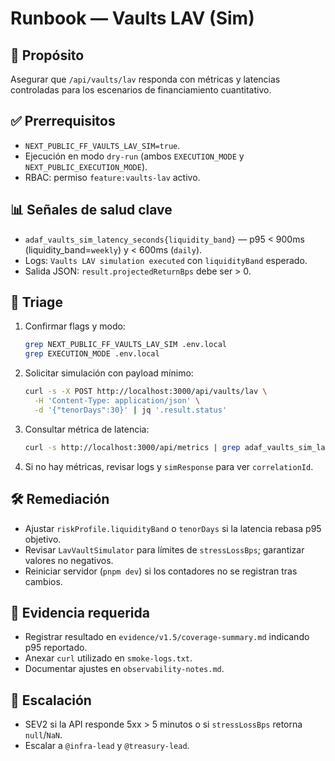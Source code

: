 # Runbook — Vaults LAV (Sim)

## 🎯 Propósito
Asegurar que `/api/vaults/lav` responda con métricas y latencias controladas para los escenarios de financiamiento cuantitativo.

## ✅ Prerrequisitos
- `NEXT_PUBLIC_FF_VAULTS_LAV_SIM=true`.
- Ejecución en modo `dry-run` (ambos `EXECUTION_MODE` y `NEXT_PUBLIC_EXECUTION_MODE`).
- RBAC: permiso `feature:vaults-lav` activo.

## 📊 Señales de salud clave
- `adaf_vaults_sim_latency_seconds{liquidity_band}` — p95 < 900ms (liquidity_band=`weekly`) y < 600ms (`daily`).
- Logs: `Vaults LAV simulation executed` con `liquidityBand` esperado.
- Salida JSON: `result.projectedReturnBps` debe ser > 0.

## 🔎 Triage
1. Confirmar flags y modo:
   ```bash
   grep NEXT_PUBLIC_FF_VAULTS_LAV_SIM .env.local
   grep EXECUTION_MODE .env.local
   ```
2. Solicitar simulación con payload mínimo:
   ```bash
   curl -s -X POST http://localhost:3000/api/vaults/lav \
     -H 'Content-Type: application/json' \
     -d '{"tenorDays":30}' | jq '.result.status'
   ```
3. Consultar métrica de latencia:
   ```bash
   curl -s http://localhost:3000/api/metrics | grep adaf_vaults_sim_latency_seconds
   ```
4. Si no hay métricas, revisar logs y `simResponse` para ver `correlationId`.

## 🛠️ Remediación
- Ajustar `riskProfile.liquidityBand` o `tenorDays` si la latencia rebasa p95 objetivo.
- Revisar `LavVaultSimulator` para límites de `stressLossBps`; garantizar valores no negativos.
- Reiniciar servidor (`pnpm dev`) si los contadores no se registran tras cambios.

## 📄 Evidencia requerida
- Registrar resultado en `evidence/v1.5/coverage-summary.md` indicando p95 reportado.
- Anexar `curl` utilizado en `smoke-logs.txt`.
- Documentar ajustes en `observability-notes.md`.

## 🚨 Escalación
- SEV2 si la API responde 5xx > 5 minutos o si `stressLossBps` retorna `null`/`NaN`.
- Escalar a `@infra-lead` y `@treasury-lead`.
